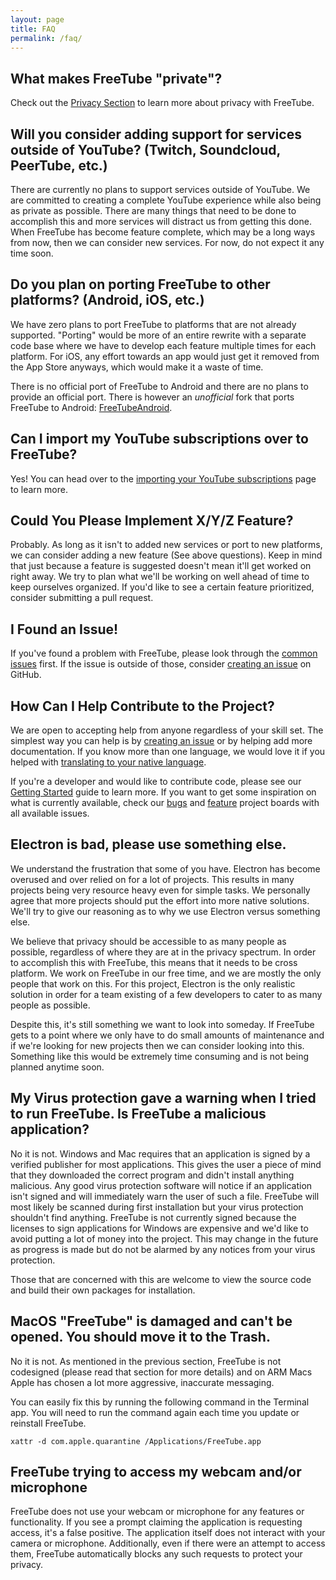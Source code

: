 ```yaml
---
layout: page
title: FAQ
permalink: /faq/
---
```


## What makes FreeTube "private"?

Check out the [Privacy Section](/usage/privacy) to learn more about privacy with FreeTube.

## Will you consider adding support for services outside of YouTube? (Twitch, Soundcloud, PeerTube, etc.)

There are currently no plans to support services outside of YouTube. We are committed to creating a complete YouTube experience while also being as private as possible. There are many things that need to be done to accomplish this and more services will distract us from getting this done. When FreeTube has become feature complete, which may be a long ways from now, then we can consider new services. For now, do not expect it any time soon.

## Do you plan on porting FreeTube to other platforms? (Android, iOS, etc.)

We have zero plans to port FreeTube to platforms that are not already supported. "Porting" would be more of an entire rewrite with a separate code base where we have to develop each feature multiple times for each platform. For iOS, any effort towards an app would just get it removed from the App Store anyways, which would make it a waste of time.

There is no official port of FreeTube to Android and there are no plans to provide an official port. There is however an _unofficial_ fork that ports FreeTube to Android: [FreeTubeAndroid](https://github.com/MarmadileManteater/FreeTubeAndroid).

## Can I import my YouTube subscriptions over to FreeTube?

Yes! You can head over to the [importing your YouTube subscriptions](/usage/importing-subscriptions) page to learn more.

## Could You Please Implement X/Y/Z Feature?

Probably. As long as it isn't to added new services or port to new platforms, we can consider adding a new feature (See above questions). Keep in mind that just because a feature is suggested doesn't mean it'll get worked on right away. We try to plan what we'll be working on well ahead of time to keep ourselves organized. If you'd like to see a certain feature prioritized, consider submitting a pull request.

## I Found an Issue!

If you've found a problem with FreeTube, please look through the [common issues](/usage/common-issues) first. If the issue is outside of those, consider [creating an issue](/community/creating-an-issue) on GitHub.

## How Can I Help Contribute to the Project?

We are open to accepting help from anyone regardless of your skill set. The simplest way you can help is by [creating an issue](/community/creating-an-issue) or by helping add more documentation. If you know more than one language, we would love it if you helped with [translating to your native language](/community/translations).

If you're a developer and would like to contribute code, please see our [Getting Started](/development/getting-started) guide to learn more. If you want to get some inspiration on what is currently available, check our [bugs](https://github.com/FreeTubeApp/FreeTube/projects/8) and [feature](https://github.com/FreeTubeApp/FreeTube/projects/7) project boards with all available issues.

## Electron is bad, please use something else.

We understand the frustration that some of you have. Electron has become overused and over relied on for a lot of projects. This results in many projects being very resource heavy even for simple tasks. We personally agree that more projects should put the effort into more native solutions. We'll try to give our reasoning as to why we use Electron versus something else.

We believe that privacy should be accessible to as many people as possible, regardless of where they are at in the privacy spectrum. In order to accomplish this with FreeTube, this means that it needs to be cross platform. We work on FreeTube in our free time, and we are mostly the only people that work on this. For this project, Electron is the only realistic solution in order for a team existing of a few developers to cater to as many people as possible.

Despite this, it's still something we want to look into someday. If FreeTube gets to a point where we only have to do small amounts of maintenance and if we're looking for new projects then we can consider looking into this. Something like this would be extremely time consuming and is not being planned anytime soon.

## My Virus protection gave a warning when I tried to run FreeTube. Is FreeTube a malicious application?

No it is not. Windows and Mac requires that an application is signed by a verified publisher for most applications. This gives the user a piece of mind that they downloaded the correct program and didn't install anything malicious. Any good virus protection software will notice if an application isn't signed and will immediately warn the user of such a file. FreeTube will most likely be scanned during first installation but your virus protection shouldn't find anything. FreeTube is not currently signed because the licenses to sign applications for Windows are expensive and we'd like to avoid putting a lot of money into the project. This may change in the future as progress is made but do not be alarmed by any notices from your virus protection.

Those that are concerned with this are welcome to view the source code and build their own packages for installation.

## MacOS "FreeTube" is damaged and can't be opened. You should move it to the Trash.

No it is not. As mentioned in the previous section, FreeTube is not codesigned (please read that section for more details) and on ARM Macs Apple has chosen a lot more aggressive, inaccurate messaging.

You can easily fix this by running the following command in the Terminal app. You will need to run the command again each time you update or reinstall FreeTube.

```
xattr -d com.apple.quarantine /Applications/FreeTube.app
```

## FreeTube trying to access my webcam and/or microphone

FreeTube does not use your webcam or microphone for any features or functionality. If you see a prompt claiming the application is requesting access, it's a false positive. The application itself does not interact with your camera or microphone. Additionally, even if there were an attempt to access them, FreeTube automatically blocks any such requests to protect your privacy.
